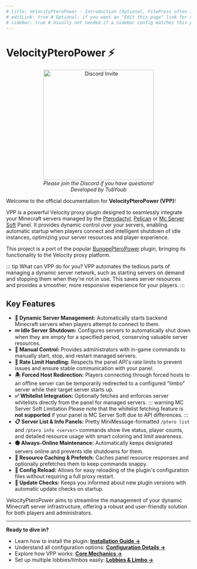```yaml
---
# title: VelocityPteroPower - Introduction (Optional, VitePress often infers from H1)
# editLink: true # Optional: if you want an "Edit this page" link for this page
# sidebar: true # Usually not needed if a sidebar config matches this path, but can be explicit.
---
```


# VelocityPteroPower ⚡️

<p align="center">
    <a href="https://discord.pluginz.dev">
        <img src="https://i.imgur.com/JgDt1Fl.png" width="300" alt="Discord Invite">
    </a>
    <br>
    <i>Please join the Discord if you have questions!</i>
    <br>
     <i>Developed by TubYoub</i>
</p>

Welcome to the official documentation for **VelocityPteroPower (VPP)**!

VPP is a powerful Velocity proxy plugin designed to seamlessly integrate your Minecraft servers managed by the [Pterodactyl](https://pterodactyl.io/), [Pelican](https://pelican.dev/) or [Mc Server Soft](https://mcserversoft.com/) Panel. It provides dynamic control over your servers, enabling automatic startup when players connect and intelligent shutdown of idle instances, optimizing your server resources and player experience.

This project is a port of the popular [BungeePteroPower](https://github.com/Kamesuta/BungeePteroPower) plugin, bringing its functionality to the Velocity proxy platform.

::: tip What can VPP do for you?
VPP automates the tedious parts of managing a dynamic server network, such as starting servers on demand and stopping them when they're not in use. This saves server resources and provides a smoother, more responsive experience for your players.
:::

## Key Features

*   **🚀 Dynamic Server Management:** Automatically starts backend Minecraft servers when players attempt to connect to them.
*   **💤 Idle Server Shutdown:** Configures servers to automatically shut down when they are empty for a specified period, conserving valuable server resources.
*   **🔧 Manual Control:** Provides administrators with in-game commands to manually start, stop, and restart managed servers.
*   **🚦 Rate Limit Handling:** Respects the panel API's rate limits to prevent issues and ensure stable communication with your panel.
*   **🏝️ Forced Host Redirection:** Players connecting through forced hosts to an offline server can be temporarily redirected to a configured "limbo" server while their target server starts up.
*   **✅ Whitelist Integration:** Optionally fetches and enforces server whitelists directly from the panel for managed servers.
    ::: warning MC Server Soft Limitation
    Please note that the whitelist fetching feature is **not supported** if your panel is MC Server Soft due to API differences.
    :::
*   **📋 Server List & Info Panels:** Pretty MiniMessage-formatted `/ptero list` and `/ptero info <server>` commands show live status, player counts, and detailed resource usage with smart coloring and limit awareness.
*   **🟢 Always-Online Maintenance:** Automatically keeps designated servers online and prevents idle shutdowns for them.
*   **🧊 Resource Caching & Prefetch:** Caches panel resource responses and optionally prefetches them to keep commands snappy.
*   **🔄 Config Reload:** Allows for easy reloading of the plugin's configuration files without requiring a full proxy restart.
*   **🔔 Update Checks:** Keeps you informed about new plugin versions with automatic update checks on startup.

VelocityPteroPower aims to streamline the management of your dynamic Minecraft server infrastructure, offering a robust and user-friendly solution for both players and administrators.

---

**Ready to dive in?**

*   Learn how to install the plugin: [**Installation Guide &rarr;**](./installation.md)
*   Understand all configuration options: [**Configuration Details &rarr;**](./configuration.md)
*   Explore how VPP works: [**Core Mechanics &rarr;**](./core-mechanics.md)
*   Set up multiple lobbies/limbos easily: [**Lobbies & Limbo &rarr;**](./lobbies-and-limbo.md)
